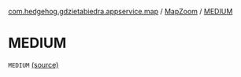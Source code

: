 [com.hedgehog.gdzietabiedra.appservice.map](../index.md) / [MapZoom](index.md) / [MEDIUM](./-m-e-d-i-u-m.md)

# MEDIUM

`MEDIUM` [(source)](https://github.com/asvid/GdzieTaBiedra/tree/master/app/src/main/java/com/hedgehog/gdzietabiedra/appservice/map/MapProvider.kt#L34)